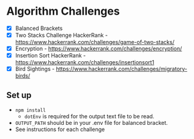 # Algorithm Challenges

- [x] Balanced Brackets
- [x] Two Stacks Challenge HackerRank - https://www.hackerrank.com/challenges/game-of-two-stacks/
- [x] Encryption - https://www.hackerrank.com/challenges/encryption/
- [x] Insertion Sort HackerRank - https://www.hackerrank.com/challenges/insertionsort1
- [x] Bird Sightings - https://www.hackerrank.com/challenges/migratory-birds/
## Set up

- `npm install`
    - `dotEnv` is required for the output text file to be read.
- `OUTPUT_PATH` should be in your .env file for balanced bracket.
- See instructions for each challenge
